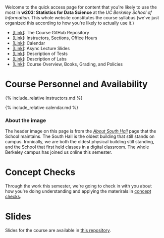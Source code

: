 Welcome to the quick access page for content that you're likely to use the most in **w203: Statistics for Data Science** at the *UC Berkeley School of Information*. This whole website constitutes the course syllabus (we've just organized this according to how you're likely to actually use it.)

- [[Link]](https://github.com/mids-w203): The Course GitHub Repository
- [[Link]](./schedule.md): Instructors, Sections, Office Hours
- [[Link]](./calendar.md): Calendar
- [[Link]](https://github.com/mids-w203/slides): Async Lecture Slides
- [[Link]](./tests/index.md): Description of Tests 
- [[Link]](./labs/labs.md): Description of Labs 
- [[Link]](./syllabus.md): Course Overview, Books, Grading, and Policies

# Course Personnel and Availability 

{% include_relative instructors.md %}

{% include_relative calendar.md %}

### About the image 
The header image on this page is from the [*About South Hall*](https://www.ischool.berkeley.edu/about/southhall) page that the School maintains. The South Hall is the oldest building that still stands on campus. Ironically, we are both the oldest physical building still standing, and the School that first held classes in a digital classroom. The whole Berkeley campus has joined us online this semester. 

# Concept Checks  

Through the work this semester, we're going to check in with you about how you're doing understanding and applying the materirals in [concept checks](./concept_checks).  


# Slides 

Slides for the course are available in [this repository](https://github.com/mids-w203/slides).
